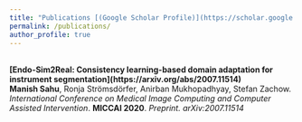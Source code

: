 ```yaml
---
title: "Publications [(Google Scholar Profile)](https://scholar.google.com/citations?user=OcVBk1MAAAAJ&hl=en)"
permalink: /publications/
author_profile: true
---
```


<br>
<b>[Endo-Sim2Real: Consistency learning-based domain adaptation for instrument segmentation](https://arxiv.org/abs/2007.11514)</b> <br>
<b>Manish Sahu</b>, Ronja Strömsdörfer, Anirban Mukhopadhyay, Stefan Zachow.
<i>International Conference on Medical Image Computing and Computer Assisted Intervention</i>. <b>MICCAI 2020</b>.
<i>Preprint. arXiv:2007.11514</i>
